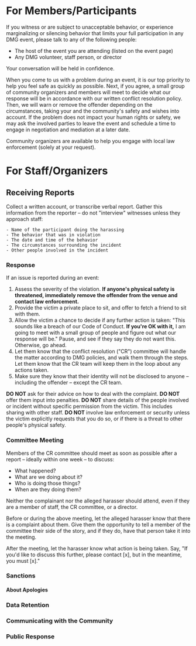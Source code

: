 # For Members/Participants

If you witness or are subject to unacceptable behavior, or experience marginalizing or silencing behavior that limits your full participation in any DMG event, please talk to any of the following people:

- The host of the event you are attending (listed on the event page)
- Any DMG volunteer, staff person, or director

Your conversation will be held in confidence.

When you come to us with a problem during an event, it is our top priority to help you feel safe as quickly as possible. Next, if you agree, a small group of community organizers and members will meet to decide what our response will be in accordance with our written conflict resolution policy. Then, we will warn or remove the offender depending on the circumstances, taking your and the community's safety and wishes into account. If the problem does not impact your human rights or safety, we may ask the involved parties to leave the event and schedule a time to engage in negotiation and mediation at a later date.

Community‭ ‬organizers‭ ‬are‭ ‬available‭ ‬to‭ ‬help‭ you ‬engage‭ ‬with‭ ‬local‭ ‬law‭ ‬enforcement (solely at your request).

# For Staff/Organizers

## Receiving Reports

Collect a written account, or transcribe verbal report. Gather this information from the reporter – do not "interview" witnesses unless they approach staff:

    - Name of the participant doing the harassing
    - The behavior that was in violation
    - The date and time of the behavior
    - The circumstances surrounding the incident
    - Other people involved in the incident

### Response

If an issue is reported during an event:

1. Assess the severity of the violation. **If anyone's physical safety is threatened, immediately remove the offender from the venue and contact law enforcement.**
2. Provide the victim a private place to sit, and offer to fetch a friend to sit with them.
3. Allow the victim a chance to decide if any further action is taken: "This sounds like a breach of our Code of Conduct. **If you're OK with it,** I am going to meet with a small group of people and figure out what our response will be." Pause, and see if they say they do not want this. Otherwise, go ahead.
4. Let them know that the conflict resolution ("CR") committee will handle the matter according to DMG policies, and walk them through the steps. Let them know that the CR team will keep them in the loop about any actions taken.
5. Make sure they know that their identity will not be disclosed to anyone – including the offender – except the CR team.


**DO NOT** ask for their advice on how to deal with the complaint.
**DO NOT** offer them input into penalties.
**DO NOT** share details of the people involved or incident without specific permission from the victim. This includes sharing with other staff.
**DO NOT** involve law enforcement or security unless the victim explicitly requests that you do so, or if there is a threat to other people's physical safety.

### Committee Meeting

Members of the CR committee should meet as soon as possible after a report – ideally within one week – to discuss:

* What happened?
* What are we doing about it?
* Who is doing those things?
* When are they doing them?

Neither the complainant nor the alleged harasser should attend, even if they are a member of staff, the CR committee, or a director.

Before or during the above meeting, let the alleged harasser know that there is a complaint about them. Give them the opportunity to  tell a member of the committee their side of the story, and if they do, have that person take it into the meeting.

After the meeting, let the harasser know what action is being taken. Say, "If you'd like to discuss this further, please contact \[x\], but in the meantime, you must \[x\]."


### Sanctions

#### About Apologies

### Data Retention

### Communicating with the Community

### Public Response